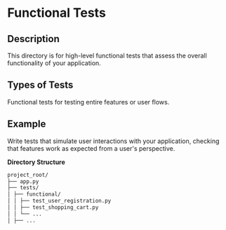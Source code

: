 # Functional Tests

## Description

This directory is for high-level functional tests that assess the overall functionality of your application.

## Types of Tests 

Functional tests for testing entire features or user flows.

## Example

Write tests that simulate user interactions with your application, checking that features work as expected from a user's perspective.

**Directory Structure** 

```bash
project_root/
├── app.py
├── tests/
│ ├── functional/
│ │ ├── test_user_registration.py
│ │ ├── test_shopping_cart.py
│ │ └── ...
│ ├── ...
```